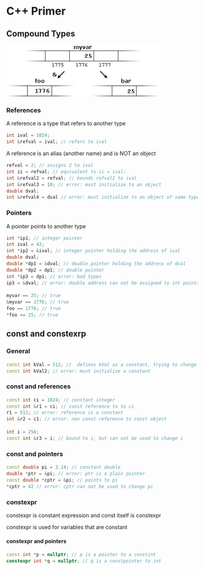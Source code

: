 # C++ Primer

## Compound Types

![](../img/references.png)

### References

A reference is a type that refers to another type 

```c++
int ival = 1024;
int &refval = ival; // refers to ival
```

A reference is an alias (another name) and is NOT an object

```c++
refval = 2; // assigns 2 to ival
int ii = refval; // equivalent to ii = ival;
int &refval2 = refval; // bounds refval2 to ival
int &refval3 = 10; // error: must initialize to an object
double dval;
int &refval4 = dval // error: must initialize to an object of same type
```

### Pointers

A pointer points to another type

```c++
int *ip1; // integer pointer
int ival = 42;
int *ip2 = &ival; // integer pointer holding the address of ival
double dval;
double *dp1 = &dval; // double pointer holding the address of dval
double *dp2 = dp1; // double pointer
int *ip3 = dp1; // error: bad types
ip3 = &dval; // error: double address can not be assigned to int points

myvar == 25; // true
&myvar == 1776; // true
foo == 1776; // true
*foo == 25; // true
```

## const and constexrp

### General

```c++
const int kVal = 512; //  defines kVal as a constant, trying to change kVal will result in an error
const int kVal2; // error: must initialize a constant
```

### const and references

```c++
const int ci = 1024; // constant integer
const int &r1 = ci; // const reference to to ci
r1 = 512; // error: reference is a constant
int &r2 = c1; // error: non const reference to const object

int i = 256;
const int &r3 = i; // bound to i, but can not be used to change i
```

### const and pointers

```c++
const double pi = 3.14; // constant double
double *ptr = &pi; // error: ptr is a plain pointer
const double *cptr = &pi; // points to pi
*cptr = 42 // error: cptr can not be used to change pi
```

### constexpr

constexpr is constant expression and const itself is constexpr

constexpr is used for variables that are constant

#### constexpr and pointers

```c++
const int *p = nullptr; // p is a pointer to a constint
constexpr int *q = nullptr; // q is a constpointer to int
```
